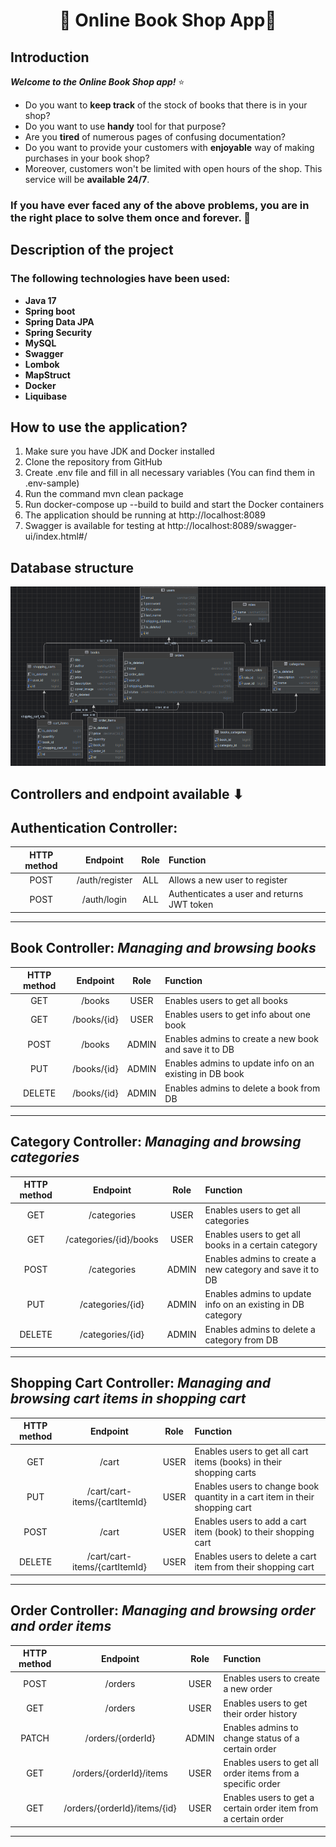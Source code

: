 # <h1 align="center">📖 Online Book Shop App📖 </h1>

## Introduction

**_Welcome to the Online Book Shop app!_** ⭐
* Do you want to **keep track** of the stock of books that there is in your shop?
* Do you want to use **handy** tool for that purpose?
* Are you **tired** of numerous pages of confusing documentation?
* Do you want to provide your customers with **enjoyable** way of making purchases in your book shop?
* Moreover, customers won't be limited with open hours of the shop. This service will be  **available 24/7**.

###  If you have ever faced any of the above problems, you are in the right place to solve them once and forever. 🎯

## Description of the project

### The following technologies have been used:
* **Java 17**
* **Spring boot**
* **Spring Data JPA**
* **Spring Security**
* **MySQL**
* **Swagger**
* **Lombok**
* **MapStruct**
* **Docker**
* **Liquibase**

## How to use the application?
1. Make sure you have JDK and Docker installed
2. Clone the repository from GitHub
3. Create .env file and fill in all necessary variables 
(You can find them in .env-sample)
4. Run the command mvn clean package
5. Run docker-compose up --build to build and start the Docker containers 
6. The application should be running at http://localhost:8089
7. Swagger is available for testing at http://localhost:8089/swagger-ui/index.html#/

## Database structure

![database structure](assets/database.png)

## Controllers and endpoint available ⬇

## **Authentication Controller:**

| **HTTP method** |  **Endpoint**  | **Role** | **Function**                               |
|:---------------:|:--------------:|:--------:|:-------------------------------------------|
|      POST       | /auth/register |   ALL    | Allows a new user to register              |
|      POST       |  /auth/login   |   ALL    | Authenticates a user and returns JWT token |

---

## **Book Controller:** _Managing and browsing books_

| **HTTP method** | **Endpoint** | **Role** | **Function**                                            |
|:---------------:|:------------:|:--------:|:--------------------------------------------------------|
|       GET       |    /books    |   USER   | Enables users to get all books                          |
|       GET       | /books/{id}  |   USER   | Enables users to get info about one book                |
|      POST       |    /books    |  ADMIN   | Enables admins to create a new book and save it to DB   |
|       PUT       | /books/{id}  |  ADMIN   | Enables admins to update info on an existing in DB book |
|     DELETE      | /books/{id}  |  ADMIN   | Enables admins to delete a book from DB                 |

---
## **Category Controller:** _Managing and browsing categories_

| **HTTP method** |      **Endpoint**      | **Role** | **Function**                                                |
|:---------------:|:----------------------:|:--------:|:------------------------------------------------------------|
|       GET       |      /categories       |   USER   | Enables users to get all categories                         |
|       GET       | /categories/{id}/books |   USER   | Enables users to get all books in a certain category        |
|      POST       |      /categories       |  ADMIN   | Enables admins to create a new category and save it to DB   |
|       PUT       |    /categories/{id}    |  ADMIN   | Enables admins to update info on an existing in DB category |
|     DELETE      |    /categories/{id}    |  ADMIN   | Enables admins to delete a category from DB                 |

---

## **Shopping Cart Controller:** _Managing and browsing cart items in shopping cart_

| **HTTP method** |         **Endpoint**          | **Role** | **Function**                                                                |
|:---------------:|:-----------------------------:|:--------:|:----------------------------------------------------------------------------|
|       GET       |             /cart             |   USER   | Enables users to get all cart items (books) in their shopping carts         |
|       PUT       | /cart/cart-items/{cartItemId} |   USER   | Enables users to change book quantity in a cart item in their shopping cart |
|      POST       |             /cart             |   USER   | Enables users to add a cart item (book) to their shopping cart              |
|     DELETE      | /cart/cart-items/{cartItemId} |   USER   | Enables users to delete a cart item from their shopping cart                |

---

## **Order Controller:** _Managing and browsing order and order items_

| **HTTP method** |         **Endpoint**         | **Role** | **Function**                                                   |
|:---------------:|:----------------------------:|:--------:|:---------------------------------------------------------------|
|      POST       |           /orders            |   USER   | Enables users to create a new order                            |
|       GET       |           /orders            |   USER   | Enables users to get their order history                       |
|      PATCH      |      /orders/{orderId}       |  ADMIN   | Enables admins to change status of a certain order             |
|       GET       |   /orders/{orderId}/items    |   USER   | Enables users to get all order items from a specific order     |
|       GET       | /orders/{orderId}/items/{id} |   USER   | Enables users to get a certain order item from a certain order |
---

